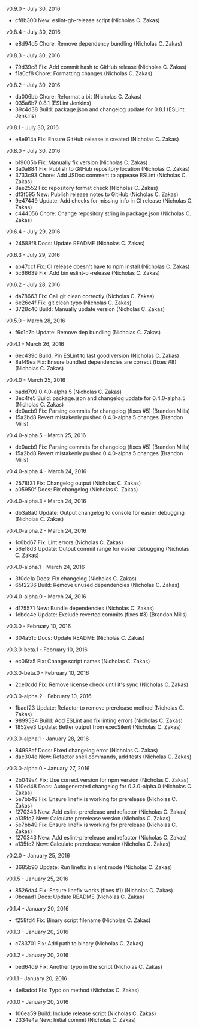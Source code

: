 v0.9.0 - July 30, 2016

* cf8b300 New: eslint-gh-release script (Nicholas C. Zakas)

v0.8.4 - July 30, 2016

* e8d94d5 Chore: Remove dependency bundling (Nicholas C. Zakas)

v0.8.3 - July 30, 2016

* 79d39c8 Fix: Add commit hash to GitHub release (Nicholas C. Zakas)
* f1a0cf8 Chore: Formatting changes (Nicholas C. Zakas)

v0.8.2 - July 30, 2016

* da006bb Chore: Reformat a bit (Nicholas C. Zakas)
* 035a6b7 0.8.1 (ESLint Jenkins)
* 39c4d38 Build: package.json and changelog update for 0.8.1 (ESLint Jenkins)

v0.8.1 - July 30, 2016

* e8e914a Fix: Ensure GitHub release is created (Nicholas C. Zakas)

v0.8.0 - July 30, 2016

* b19005b Fix: Manually fix version (Nicholas C. Zakas)
* 3a0a884 Fix: Publish to GitHub repository location (Nicholas C. Zakas)
* 3733c93 Chore: Add JSDoc comment to appease ESLint (Nicholas C. Zakas)
* 8ae2552 Fix: repository format check (Nicholas C. Zakas)
* df3f595 New: Publish release notes to GitHub (Nicholas C. Zakas)
* 9e47449 Update: Add checks for missing info in CI release (Nicholas C. Zakas)
* c444056 Chore: Change repository string in package.json (Nicholas C. Zakas)

v0.6.4 - July 29, 2016

* 24588f8 Docs: Update README (Nicholas C. Zakas)

v0.6.3 - July 29, 2016

* ab47ccf Fix: CI release doesn't have to npm install (Nicholas C. Zakas)
* 5c66639 Fix: Add bin eslint-ci-release (Nicholas C. Zakas)

v0.6.2 - July 28, 2016

* da78663 Fix: Call git clean correctly (Nicholas C. Zakas)
* 6e26c4f Fix: git clean typo (Nicholas C. Zakas)
* 3728c40 Build: Manually update version (Nicholas C. Zakas)

v0.5.0 - March 28, 2016

* f6c1c7b Update: Remove dep bundling (Nicholas C. Zakas)

v0.4.1 - March 26, 2016

* 6ec439c Build: Pin ESLint to last good version (Nicholas C. Zakas)
* 8af49ea Fix: Ensure bundled dependencies are correct (fixes #8) (Nicholas C. Zakas)

v0.4.0 - March 25, 2016

* badd709 0.4.0-alpha.5 (Nicholas C. Zakas)
* 3ec4fe5 Build: package.json and changelog update for 0.4.0-alpha.5 (Nicholas C. Zakas)
* de0acb9 Fix: Parsing commits for changelog (fixes #5) (Brandon Mills)
* 15a2bd8 Revert mistakenly pushed 0.4.0-alpha.5 changes (Brandon Mills)

v0.4.0-alpha.5 - March 25, 2016

* de0acb9 Fix: Parsing commits for changelog (fixes #5) (Brandon Mills)
* 15a2bd8 Revert mistakenly pushed 0.4.0-alpha.5 changes (Brandon Mills)

v0.4.0-alpha.4 - March 24, 2016

* 2578f31 Fix: Changelog output (Nicholas C. Zakas)
* a05950f Docs: Fix changelog (Nicholas C. Zakas)

v0.4.0-alpha.3 - March 24, 2016

* db3a8a0 Update: Output changelog to console for easier debugging (Nicholas C. Zakas)

v0.4.0-alpha.2 - March 24, 2016

* 1c6bd67 Fix: Lint errors (Nicholas C. Zakas)
* 56e18d3 Update: Output commit range for easier debugging (Nicholas C. Zakas)

v0.4.0-alpha.1 - March 24, 2016

* 3f0de1a Docs: Fix changelog (Nicholas C. Zakas)
* 65f2236 Build: Remove unused dependencies (Nicholas C. Zakas)

v0.4.0-alpha.0 - March 24, 2016

* d175571 New: Bundle dependencies (Nicholas C. Zakas)
* 1ebdc4e Update: Exclude reverted commits (fixes #3) (Brandon Mills)

v0.3.0 - February 10, 2016

* 304a51c Docs: Update README (Nicholas C. Zakas)

v0.3.0-beta.1 - February 10, 2016

* ec06fa5 Fix: Change script names (Nicholas C. Zakas)

v0.3.0-beta.0 - February 10, 2016

* 2ce0cdd Fix: Remove license check until it's sync (Nicholas C. Zakas)

v0.3.0-alpha.2 - February 10, 2016

* 1bacf23 Update: Refactor to remove prerelease method (Nicholas C. Zakas)
* 9899534 Build: Add ESLint and fix linting errors (Nicholas C. Zakas)
* 1852ee3 Update: Better output from execSilent (Nicholas C. Zakas)

v0.3.0-alpha.1 - January 28, 2016

* 84998af Docs: Fixed changelog error (Nicholas C. Zakas)
* dac304e New: Refactor shell commands, add tests (Nicholas C. Zakas)

v0.3.0-alpha.0 - January 27, 2016

* 2b049a4 Fix: Use correct version for npm version (Nicholas C. Zakas)
* 510ed48 Docs: Autogenerated changelog for 0.3.0-alpha.0 (Nicholas C. Zakas)
* 5e7bb49 Fix: Ensure linefix is working for prerelease (Nicholas C. Zakas)
* f270343 New: Add eslint-prerelease and refactor (Nicholas C. Zakas)
* a135fc2 New: Calculate prerelease version (Nicholas C. Zakas)
* 5e7bb49 Fix: Ensure linefix is working for prerelease (Nicholas C. Zakas)
* f270343 New: Add eslint-prerelease and refactor (Nicholas C. Zakas)
* a135fc2 New: Calculate prerelease version (Nicholas C. Zakas)

v0.2.0 - January 25, 2016

* 3685b90 Update: Run linefix in silent mode (Nicholas C. Zakas)

v0.1.5 - January 25, 2016

* 8526da4 Fix: Ensure linefix works (fixes #1) (Nicholas C. Zakas)
* 0bcaad1 Docs: Update README (Nicholas C. Zakas)

v0.1.4 - January 20, 2016

* f258fd4 Fix: Binary script filename (Nicholas C. Zakas)

v0.1.3 - January 20, 2016

* c783701 Fix: Add path to binary (Nicholas C. Zakas)

v0.1.2 - January 20, 2016

* bed64d9 Fix: Another typo in the script (Nicholas C. Zakas)

v0.1.1 - January 20, 2016

* 4e8adcd Fix: Typo on method (Nicholas C. Zakas)

v0.1.0 - January 20, 2016

* 106ea59 Build: Include release script (Nicholas C. Zakas)
* 2334e4a New: Initial commit (Nicholas C. Zakas)

